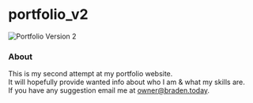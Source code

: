 # portfolio_v2
![Portfolio Version 2](https://braden.today/images/png1.png?cache=0)
### About
This is my second attempt at my portfolio website.<br>
It will hopefully provide wanted info about who I am & what my skills are.<br>
If you have any suggestion email me at <a href="mailto:owner@braden.today">owner@braden.today</a>.

